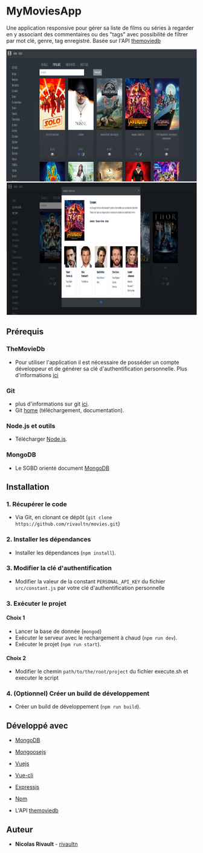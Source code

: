 # MyMoviesApp

Une application responsive pour gérer sa liste de films ou séries à regarder en y associant des commentaires ou des 
"tags" avec possibilité de filtrer par mot clé, genre, tag enregistré.
Basée sur l'API [themoviedb](https://www.themoviedb.org/)

<img src="./screen/screen1.png" height="350" width="700">
<img src="./screen/screen2.png" height="350" width="700">

## Prérequis

### TheMovieDb

- Pour utiliser l'application il est nécessaire de posséder un compte développeur et de générer sa clé d'authentification
personnelle. Plus d'informations [ici](https://developers.themoviedb.org/3/getting-started/authentication)

### Git

- plus d'informations sur git [ici](git-github).
- Git [home](git-home) (téléchargement, documentation).

### Node.js et outils

- Télécharger [Node.js](node-download).

### MongoDB

- Le SGBD orienté document [MongoDB](https://www.mongodb.com/)

## Installation
### 1. Récupérer le code

- Via Git, en clonant ce dépôt (`git clone https://github.com/rivaultn/movies.git`)

### 2. Installer les dépendances

- Installer les dépendances (`npm install`).

### 3. Modifier la clé d'authentification

- Modifier la valeur de la constant `PERSONAL_API_KEY` du fichier `src/constant.js` par votre clé d'authentification
personnelle

### 3. Exécuter le projet

#### Choix 1

- Lancer la base de donnée (`mongod`)
- Exécuter le serveur avec le rechargement à chaud (`npm run dev`).
- Exécuter le projet (`npm run start`).

#### Choix 2

- Modifier le chemin `path/to/the/root/project` du fichier execute.sh et executer le script

### 4. (Optionnel) Créer un build de développement 

- Créer un build de développement (`npm run build`).

## Développé avec

* [MongoDB](https://www.mongodb.com/)
* [Mongoosejs](https://github.com/Automattic/mongoose.git)
* [Vuejs](https://github.com/vuejs/vue.git)
* [Vue-cli](https://github.com/vuejs/vue-cli.git)
* [Expressjs](https://github.com/expressjs/express.git)
* [Npm](https://github.com/npm/cli)

* L'API [themoviedb](https://www.themoviedb.org/)

## Auteur

* **Nicolas Rivault** - [rivaultn](https://github.com/rivaultn)
